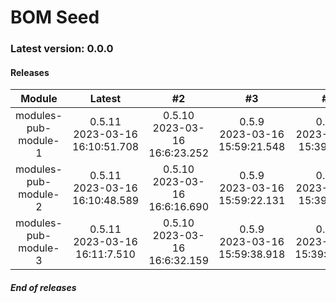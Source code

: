 # BOM Seed

### Latest version: 0.0.0

#### Releases
                
| Module | Latest | #2 | #3 | #4 | #5 |
| :----: | :----: | :----: | :----: | :----: | :----: |
| modules-pub-module-1 | 0.5.11<br> 2023-03-16<br> 16:10:51.708 | 0.5.10<br> 2023-03-16<br> 16:6:23.252 | 0.5.9<br> 2023-03-16<br> 15:59:21.548 | 0.5.8<br> 2023-03-16<br> 15:39:4.565 | 0.5.7<br> 2023-03-16<br> 15:28:25.466 |
| modules-pub-module-2 | 0.5.11<br> 2023-03-16<br> 16:10:48.589 | 0.5.10<br> 2023-03-16<br> 16:6:16.690 | 0.5.9<br> 2023-03-16<br> 15:59:22.131 | 0.5.8<br> 2023-03-16<br> 15:39:6.932 | 0.5.7<br> 2023-03-16<br> 15:28:25.626 |
| modules-pub-module-3 | 0.5.11<br> 2023-03-16<br> 16:11:7.510 | 0.5.10<br> 2023-03-16<br> 16:6:32.159 | 0.5.9<br> 2023-03-16<br> 15:59:38.918 | 0.5.8<br> 2023-03-16<br> 15:39:21.454 | 0.5.7<br> 2023-03-16<br> 15:28:46.584 |
                
                
##### End of releases

